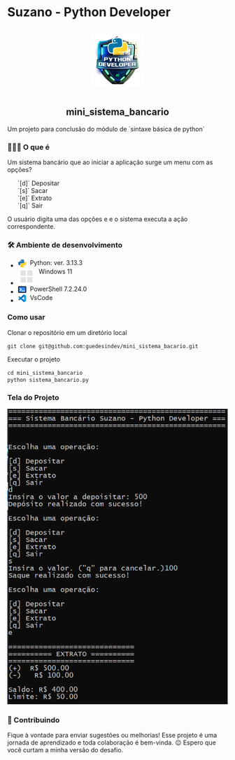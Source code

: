 # Suzano - Python Developer

<div style="display:flex; flex-direction: column; align-items:center">

![image](./assets/images/logo_bootcamp.png)

## mini_sistema_bancario

</div>
Um projeto para conclusão do módulo de `sintaxe básica de python`

### 👨🏽‍💻 O que é

Um sistema bancário que ao iniciar a aplicação surge um menu com as opções?
<ul style="list-style:none">
<li>`[d]` Depositar</li>
<li>`[s]` Sacar</li>
<li>`[e]` Extrato</li>
<li>`[q]` Sair</li>
</ul>

O usuário digita uma das opções e e o sistema executa a ação correspondente.

### 🛠️ Ambiente de desenvolvimento

- <span style="display:flex; align-itens: center; gap:8px"><img src="./assets/images/python-svgrepo-com.svg" width=20>Python: ver. 3.13.3</span>
- <span style="display:flex; align-itens: center; gap:8px">![windows](./assets/images/window_20dp_E3E3E3.svg) Windows 11</span>
- <span style="display:flex; align-itens: center; gap:8px"><img src="./assets/images/terminal-svgrepo-com.svg" width=20> PowerShell 7.2.24.0</span>
- <span style="display:flex; align-itens:center; gap:8px"><img src="./assets/images/vscode-svgrepo-com.svg" width="20" height="20" alt="VSCode Icon"> VsCode</span>

### Como usar

Clonar o repositório em um diretório local

```ssh
git clone git@github.com:guedesindev/mini_sistema_bacario.git
```

Executar o projeto

```ssh
cd mini_sistema_bancario
python sistema_bancario.py
```

### Tela do Projeto

![tela-projeto](./assets/images/tela_projeto.png)

### 🤝 Contribuindo
Fique à vontade para enviar sugestões ou melhorias! Esse projeto é uma jornada de aprendizado e toda colaboração é bem-vinda.
😉 Espero que você curtam a minha versão do desafio.
